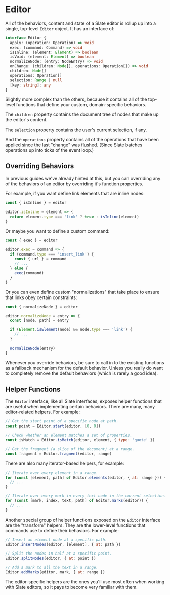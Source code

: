 # Editor

All of the behaviors, content and state of a Slate editor is rollup up into a single, top-level `Editor` object. It has an interface of:

```ts
interface Editor {
  apply: (operation: Operation) => void
  exec: (command: Command) => void
  isInline: (element: Element) => boolean
  isVoid: (element: Element) => boolean
  normalizeNode: (entry: NodeEntry) => void
  onChange: (children: Node[], operations: Operation[]) => void
  children: Node[]
  operations: Operation[]
  selection: Range | null
  [key: string]: any
}
```

Slightly more complex than the others, because it contains all of the top-level functions that define your custom, domain-specific behaviors.

The `children` property contains the document tree of nodes that make up the editor's content.

The `selection` property contains the user's current selection, if any.

And the `operations` property contains all of the operations that have been applied since the last "change" was flushed. (Since Slate batches operations up into ticks of the event loop.)

## Overriding Behaviors

In previous guides we've already hinted at this, but you can overriding any of the behaviors of an editor by overriding it's function properties.

For example, if you want define link elements that are inline nodes:

```js
const { isInline } = editor

editor.isInline = element => {
  return element.type === 'link' ? true : isInline(element)
}
```

Or maybe you want to define a custom command:

```js
const { exec } = editor

editor.exec = command => {
  if (command.type === 'insert_link') {
    const { url } = command
    // ...
  } else {
    exec(command)
  }
}
```

Or you can even define custom "normalizations" that take place to ensure that links obey certain constraints:

```js
const { normalizeNode } = editor

editor.normalizeNode = entry => {
  const [node, path] = entry

  if (Element.isElement(node) && node.type === 'link') {
    // ...
  }

  normalizeNode(entry)
}
```

Whenever you override behaviors, be sure to call in to the existing functions as a fallback mechanism for the default behavior. Unless you really do want to completely remove the default behaviors (which is rarely a good idea).

## Helper Functions

The `Editor` interface, like all Slate interfaces, exposes helper functions that are useful when implementing certain behaviors. There are many, many editor-related helpers. For example:

```js
// Get the start point of a specific node at path.
const point = Editor.start(editor, [0, 0])

// Check whether an element matches a set of properties.
const isMatch = Editor.isMatch(editor, element, { type: 'quote' })

// Get the fragment (a slice of the document) at a range.
const fragment = Editor.fragment(editor, range)
```

There are also many iterator-based helpers, for example:

```js
// Iterate over every element in a range.
for (const [element, path] of Editor.elements(editor, { at: range })) {
  // ...
}

// Iterate over every mark in every text node in the current selection.
for (const [mark, index, text, path] of Editor.marks(editor)) {
  // ...
}
```

Another special group of helper functions exposed on the `Editor` interface are the "transform" helpers. They are the lower-level functions that commands use to define their behaviors. For example:

```js
// Insert an element node at a specific path.
Editor.insertNodes(editor, [element], { at: path })

// Split the nodes in half at a specific point.
Editor.splitNodes(editor, { at: point })

// Add a mark to all the text in a range.
Editor.addMarks(editor, mark, { at: range })
```

The editor-specific helpers are the ones you'll use most often when working with Slate editors, so it pays to become very familiar with them.
